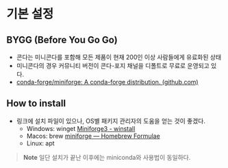 # 기본 설정 

## BYGG (Before You Go Go)
- 콘다는 미니콘다를 포함해 모든 제품이 현재 200인 이상 사람들에게 유료화된 상태 
- 미니콘다의 경우 커뮤니티 버전이 콘다-포지 채널을 디폴트로 무료로 운영되고 있다. 
- [conda-forge/miniforge: A conda-forge distribution. (github.com)](https://github.com/conda-forge/miniforge)

## How to install 
- 링크에 설치 파일이 있으나, OS별 패키지 관리자의 도움을 얻는 것이 좋겠다. 
	- Windows: winget [Miniforge3 - winstall](https://winstall.app/apps/CondaForge.Miniforge3)
	- Macos: brew [miniforge — Homebrew Formulae](https://formulae.brew.sh/cask/miniforge)
	- Linux: apt 

>  **Note** 
> 일단 설치가 끝난 이후에는 miniconda와 사용법이 동일하다.


